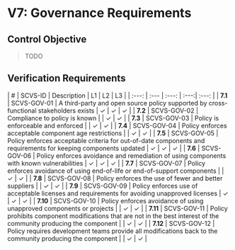 # V7: Governance Requirements

## Control Objective

> TODO

<div style="page-break-after: always;"> 
</div>

## Verification Requirements

| # | SCVS-ID | Description | L1 | L2 | L3 |
| :---: | :--- | :---: | :---:| :---: |
| **7.1** | SCVS-GOV-01 | A third-party and open source policy supported by cross-functional stakeholders exists | ✓ | ✓ | ✓ |
| **7.2** | SCVS-GOV-02 | Compliance to policy is known | | ✓ | ✓ |
| **7.3** | SCVS-GOV-03 | Policy is enforceable and enforced | | ✓ | ✓ |
| **7.4** | SCVS-GOV-04 | Policy enforces acceptable component age restrictions | | ✓ | ✓ |
| **7.5** | SCVS-GOV-05 | Policy enforces acceptable criteria for out-of-date components and requirements for keeping components updated | ✓ | ✓ | ✓ |
| **7.6** | SCVS-GOV-06 | Policy enforces avoidance and remediation of using components with known vulnerabilities | ✓ | ✓ | ✓ |
| **7.7** | SCVS-GOV-07 | Policy enforces avoidance of using end-of-life or end-of-support components | | ✓ | ✓ |
| **7.8** | SCVS-GOV-08 | Policy enforces the use of fewer and better suppliers | | ✓ | ✓ |
| **7.9** | SCVS-GOV-09 | Policy enforces use of acceptable licenses and requirements for avoiding unapproved licenses | ✓ | ✓ | ✓ |
| **7.10** | SCVS-GOV-10 | Policy enforces avoidance of using unapproved components or projects | | ✓ | ✓ |
| **7.11** | SCVS-GOV-11 | Policy prohibits component modifications that are not in the best interest of the community producing the component | | ✓ | ✓ |
| **7.12** | SCVS-GOV-12 | Policy requires development teams provide all modifications back to the community producing the component | | ✓ | ✓ |
